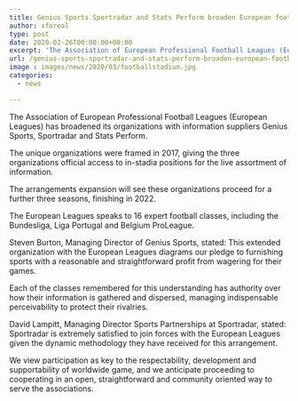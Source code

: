```yaml
---
title: Genius Sports Sportradar and Stats Perform broaden European football group partnerships
author: xforeal 
type: post
date: 2020-02-26T00:00:00+00:00
excerpt: 'The Association of European Professional Football Leagues (European Leagues) has broadened its organizations with information suppliers Genius Sports, Sportradar and Stats Perform '
url: /genius-sports-sportradar-and-stats-perform-broaden-european-football-group-partnerships/
image : images/news/2020/03/footballstadium.jpg
categories:
  - news

---
```

The Association of European Professional Football Leagues (European Leagues) has broadened its organizations with information suppliers Genius Sports, Sportradar and Stats Perform. 

The unique organizations were framed in 2017, giving the three organizations official access to in-stadia positions for the live assortment of information. 

The arrangements expansion will see these organizations proceed for a further three seasons, finishing in 2022. 

The European Leagues speaks to 16 expert football classes, including the Bundesliga, Liga Portugal and Belgium ProLeague. 

Steven Burton, Managing Director of Genius Sports, stated: This extended organization with the European Leagues diagrams our pledge to furnishing sports with a reasonable and straightforward profit from wagering for their games. 

Each of the classes remembered for this understanding has authority over how their information is gathered and dispersed, managing indispensable perceivability to protect their rivalries. 

David Lampitt, Managing Director Sports Partnerships at Sportradar, stated: Sportradar is extremely satisfied to join forces with the European Leagues given the dynamic methodology they have received for this arrangement. 

We view participation as key to the respectability, development and supportability of worldwide game, and we anticipate proceeding to cooperating in an open, straightforward and community oriented way to serve the associations.